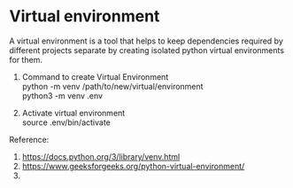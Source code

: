 # Virtual environment 

A virtual environment is a tool that helps to keep dependencies required by different projects separate by creating isolated python virtual environments for them.


1. Command to create Virtual Environment \
    python -m venv /path/to/new/virtual/environment \
    python3 -m venv .env

2. Activate virtual environment \
   source .env/bin/activate



Reference: 
1. https://docs.python.org/3/library/venv.html
2. https://www.geeksforgeeks.org/python-virtual-environment/
3. 



